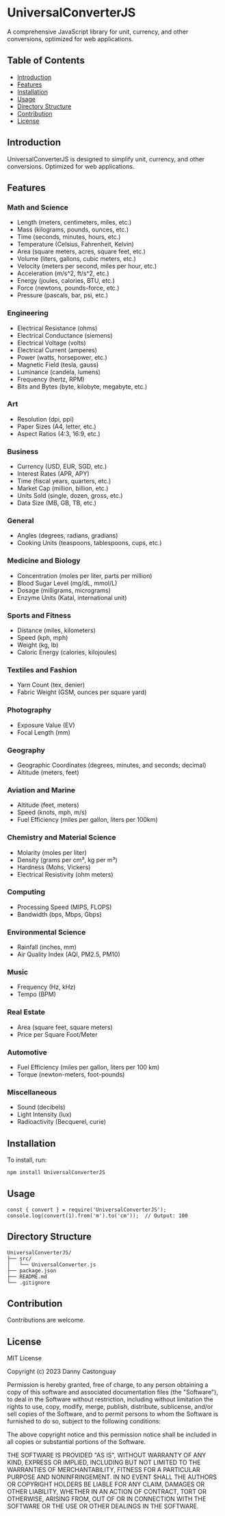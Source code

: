 # UniversalConverterJS

A comprehensive JavaScript library for unit, currency, and other conversions, optimized for web applications.

## Table of Contents

- [Introduction](#introduction)
- [Features](#features)
- [Installation](#installation)
- [Usage](#usage)
- [Directory Structure](#directory-structure)
- [Contribution](#contribution)
- [License](#license)

## Introduction

UniversalConverterJS is designed to simplify unit, currency, and other conversions. Optimized for web applications.

## Features

### Math and Science
- Length (meters, centimeters, miles, etc.)
- Mass (kilograms, pounds, ounces, etc.)
- Time (seconds, minutes, hours, etc.)
- Temperature (Celsius, Fahrenheit, Kelvin)
- Area (square meters, acres, square feet, etc.)
- Volume (liters, gallons, cubic meters, etc.)
- Velocity (meters per second, miles per hour, etc.)
- Acceleration (m/s^2, ft/s^2, etc.)
- Energy (joules, calories, BTU, etc.)
- Force (newtons, pounds-force, etc.)
- Pressure (pascals, bar, psi, etc.)

### Engineering
- Electrical Resistance (ohms)
- Electrical Conductance (siemens)
- Electrical Voltage (volts)
- Electrical Current (amperes)
- Power (watts, horsepower, etc.)
- Magnetic Field (tesla, gauss)
- Luminance (candela, lumens)
- Frequency (hertz, RPM)
- Bits and Bytes (byte, kilobyte, megabyte, etc.)

### Art
- Resolution (dpi, ppi)
- Paper Sizes (A4, letter, etc.)
- Aspect Ratios (4:3, 16:9, etc.)

### Business
- Currency (USD, EUR, SGD, etc.)
- Interest Rates (APR, APY)
- Time (fiscal years, quarters, etc.)
- Market Cap (million, billion, etc.)
- Units Sold (single, dozen, gross, etc.)
- Data Size (MB, GB, TB, etc.)

### General
- Angles (degrees, radians, gradians)
- Cooking Units (teaspoons, tablespoons, cups, etc.)

### Medicine and Biology
- Concentration (moles per liter, parts per million)
- Blood Sugar Level (mg/dL, mmol/L)
- Dosage (milligrams, micrograms)
- Enzyme Units (Katal, international unit)

### Sports and Fitness
- Distance (miles, kilometers)
- Speed (kph, mph)
- Weight (kg, lb)
- Caloric Energy (calories, kilojoules)

### Textiles and Fashion
- Yarn Count (tex, denier)
- Fabric Weight (GSM, ounces per square yard)

### Photography
- Exposure Value (EV)
- Focal Length (mm)

### Geography
- Geographic Coordinates (degrees, minutes, and seconds; decimal)
- Altitude (meters, feet)

### Aviation and Marine
- Altitude (feet, meters)
- Speed (knots, mph, m/s)
- Fuel Efficiency (miles per gallon, liters per 100km)

### Chemistry and Material Science
- Molarity (moles per liter)
- Density (grams per cm³, kg per m³)
- Hardness (Mohs, Vickers)
- Electrical Resistivity (ohm meters)

### Computing
- Processing Speed (MIPS, FLOPS)
- Bandwidth (bps, Mbps, Gbps)

### Environmental Science
- Rainfall (inches, mm)
- Air Quality Index (AQI, PM2.5, PM10)

### Music
- Frequency (Hz, kHz)
- Tempo (BPM)

### Real Estate
- Area (square feet, square meters)
- Price per Square Foot/Meter

### Automotive
- Fuel Efficiency (miles per gallon, liters per 100 km)
- Torque (newton-meters, foot-pounds)

### Miscellaneous
- Sound (decibels)
- Light Intensity (lux)
- Radioactivity (Becquerel, curie)

## Installation

To install, run:

```bash
npm install UniversalConverterJS
```

## Usage

```
const { convert } = require('UniversalConverterJS');
console.log(convert(1).from('m').to('cm'));  // Output: 100
```

## Directory Structure

```
UniversalConverterJS/
├── src/
│   └── UniversalConverter.js
├── package.json
├── README.md
└── .gitignore
```

## Contribution

Contributions are welcome.

## License

MIT License

Copyright (c) 2023 Danny Castonguay

Permission is hereby granted, free of charge, to any person obtaining a copy
of this software and associated documentation files (the "Software"), to deal
in the Software without restriction, including without limitation the rights
to use, copy, modify, merge, publish, distribute, sublicense, and/or sell
copies of the Software, and to permit persons to whom the Software is
furnished to do so, subject to the following conditions:

The above copyright notice and this permission notice shall be included in all
copies or substantial portions of the Software.

THE SOFTWARE IS PROVIDED "AS IS", WITHOUT WARRANTY OF ANY KIND, EXPRESS OR
IMPLIED, INCLUDING BUT NOT LIMITED TO THE WARRANTIES OF MERCHANTABILITY,
FITNESS FOR A PARTICULAR PURPOSE AND NONINFRINGEMENT. IN NO EVENT SHALL THE
AUTHORS OR COPYRIGHT HOLDERS BE LIABLE FOR ANY CLAIM, DAMAGES OR OTHER
LIABILITY, WHETHER IN AN ACTION OF CONTRACT, TORT OR OTHERWISE, ARISING FROM,
OUT OF OR IN CONNECTION WITH THE SOFTWARE OR THE USE OR OTHER DEALINGS IN THE
SOFTWARE.

